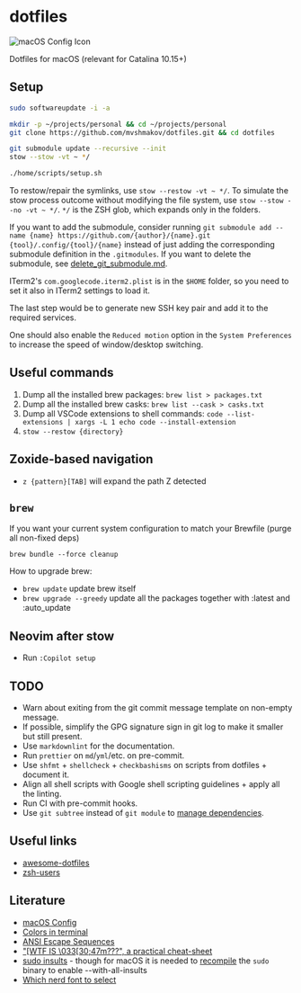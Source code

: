 # dotfiles

![macOS Config Icon](https://www.alchemists.io/images/projects/mac_os-config/icon.png "macOS Config Icon")

Dotfiles for macOS (relevant for Catalina 10.15+)

## Setup

```bash
sudo softwareupdate -i -a

mkdir -p ~/projects/personal && cd ~/projects/personal
git clone https://github.com/mvshmakov/dotfiles.git && cd dotfiles

git submodule update --recursive --init
stow --stow -vt ~ */

./home/scripts/setup.sh
```

To restow/repair the symlinks, use `stow --restow -vt ~ */`. To simulate the stow process outcome without modifying the file system, use `stow --stow --no -vt ~ */`. `*/` is the ZSH glob, which expands only in the folders.

If you want to add the submodule, consider running `git submodule add --name {name} https://github.com/{author}/{name}.git {tool}/.config/{tool}/{name}` instead of just adding the corresponding submodule definition in the `.gitmodules`. If you want to delete the submodule, see [delete_git_submodule.md](https://gist.github.com/myusuf3/7f645819ded92bda6677?permalink_comment_id=2696221#gistcomment-2696221).

ITerm2's `com.googlecode.iterm2.plist` is in the `$HOME` folder, so you need to set it also in ITerm2 settings to load it.

The last step would be to generate new SSH key pair and add it to the required services.

One should also enable the `Reduced motion` option in the `System Preferences` to increase the speed of window/desktop switching.

## Useful commands

1. Dump all the installed brew packages: `brew list > packages.txt`
2. Dump all the installed brew casks: `brew list --cask > casks.txt`
3. Dump all VSCode extensions to shell commands: `code --list-extensions | xargs -L 1 echo code --install-extension`
4. `stow --restow {directory}`

## Zoxide-based navigation

- `z {pattern}[TAB]` will expand the path Z detected

## `brew`

If you want your current system configuration to match your Brewfile (purge all non-fixed deps)

`brew bundle --force cleanup`

How to upgrade brew:

- `brew update` update brew itself
- `brew upgrade --greedy` update all the packages together with :latest and :auto_update

## Neovim after stow

- Run `:Copilot setup`

## TODO

- Warn about exiting from the git commit message template on non-empty message.
- If possible, simplify the GPG signature sign in git log to make it smaller but still present.
- Use `markdownlint` for the documentation.
- Run `prettier` on `md`/`yml`/etc. on pre-commit.
- Use `shfmt` + `shellcheck` + `checkbashisms` on scripts from dotfiles + document it.
- Align all shell scripts with Google shell scripting guidelines + apply all the linting.
- Run CI with pre-commit hooks.
- Use `git subtree` instead of `git module` to [manage dependencies](https://www.atlassian.com/git/tutorials/git-subtree).

## Useful links

- [awesome-dotfiles](https://github.com/webpro/awesome-dotfiles)
- [zsh-users](https://github.com/zsh-users)

## Literature

- [macOS Config](https://www.alchemists.io/mac-os-config/)
- [Colors in terminal](https://gist.github.com/XVilka/8346728#true-color-detection)
- [ANSI Escape Sequences](https://gist.github.com/fnky/458719343aabd01cfb17a3a4f7296797)
- ["\[WTF IS \033\[30;47m???", a practical cheat-sheet](https://gist.github.com/DNA/ebb9258089e9e1dfd08c58695b3cd6f1)
- [sudo insults](https://www.sudo.ws/posts/2019/11/which-sudo-users-to-insult-sudo-configuration-basics/#__enabling-insults__) - though for macOS it is needed to [recompile](https://apple.stackexchange.com/questions/257405/how-do-i-install-sudo-insults-on-mac) the `sudo` binary to enable --with-all-insults
- [Which nerd font to select](https://github.com/ryanoasis/nerd-fonts/tree/master/patched-fonts/FiraCode#which-font)

